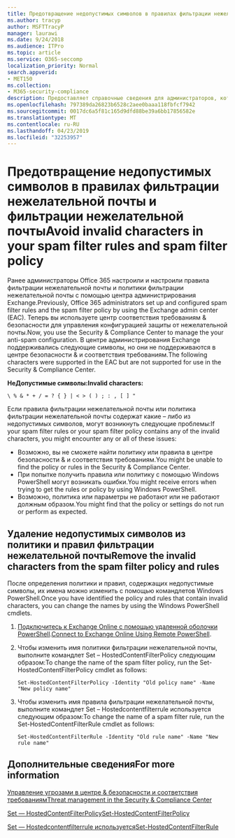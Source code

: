 ```yaml
---
title: Предотвращение недопустимых символов в правилах фильтрации нежелательной почты и политики фильтрации нежелательной почты
ms.author: tracyp
author: MSFTTracyP
manager: laurawi
ms.date: 9/24/2018
ms.audience: ITPro
ms.topic: article
ms.service: O365-seccomp
localization_priority: Normal
search.appverid:
- MET150
ms.collection:
- M365-security-compliance
description: Предоставляет справочные сведения для администраторов, которые имеют недопустимые символы в конфигурации защиты от нежелательной почты и могут выполнять проблемы &amp; при попытке использовать центр обеспечения безопасности.
ms.openlocfilehash: 797389da26823b6528c2aee0baaa118fbfcf7942
ms.sourcegitcommit: 0017dc6a5f81c165d9dfd88be39a6bb17856582e
ms.translationtype: MT
ms.contentlocale: ru-RU
ms.lasthandoff: 04/23/2019
ms.locfileid: "32253957"
---
```

# <a name="avoid-invalid-characters-in-your-spam-filter-rules-and-spam-filter-policy"></a><span data-ttu-id="c7545-103">Предотвращение недопустимых символов в правилах фильтрации нежелательной почты и фильтрации нежелательной почты</span><span class="sxs-lookup"><span data-stu-id="c7545-103">Avoid invalid characters in your spam filter rules and spam filter policy</span></span> 

<span data-ttu-id="c7545-104">Ранее администраторы Office 365 настроили и настроили правила фильтрации нежелательной почты и политики фильтрации нежелательной почты с помощью центра администрирования Exchange.</span><span class="sxs-lookup"><span data-stu-id="c7545-104">Previously, Office 365 administrators set up and configured spam filter rules and the spam filter policy by using the Exchange admin center (EAC).</span></span> <span data-ttu-id="c7545-105">Теперь вы используете центр соответствия требованиям &amp; безопасности для управления конфигурацией защиты от нежелательной почты.</span><span class="sxs-lookup"><span data-stu-id="c7545-105">Now, you use the Security &amp; Compliance Center to manage the your anti-spam configuration.</span></span> <span data-ttu-id="c7545-106">В центре администрирования Exchange поддерживались следующие символы, но они не поддерживаются в центре безопасности &amp; и соответствия требованиям.</span><span class="sxs-lookup"><span data-stu-id="c7545-106">The following characters were supported in the EAC but are not supported for use in the Security &amp; Compliance Center.</span></span>  

<span data-ttu-id="c7545-107">**НеДопустимые символы:**</span><span class="sxs-lookup"><span data-stu-id="c7545-107">**Invalid characters:**</span></span>
  
```\ % & * + / = ? { } | < > ( ) ; : , [ ] "```

<span data-ttu-id="c7545-108">Если правила фильтрации нежелательной почты или политика фильтрации нежелательной почты содержат какие – либо из недопустимых символов, могут возникнуть следующие проблемы:</span><span class="sxs-lookup"><span data-stu-id="c7545-108">If your spam filter rules or your spam filter policy contains any of the invalid characters, you might encounter any or all of these issues:</span></span>
- <span data-ttu-id="c7545-109">Возможно, вы не сможете найти политику или правила в центре безопасности &amp; и соответствия требованиям.</span><span class="sxs-lookup"><span data-stu-id="c7545-109">You might be unable to find the policy or rules in the Security &amp; Compliance Center.</span></span>
- <span data-ttu-id="c7545-110">При попытке получить правила или политику с помощью Windows PowerShell могут возникать ошибки.</span><span class="sxs-lookup"><span data-stu-id="c7545-110">You might receive errors when trying to get the rules or policy by using Windows PowerShell.</span></span>
- <span data-ttu-id="c7545-111">Возможно, политика или параметры не работают или не работают должным образом.</span><span class="sxs-lookup"><span data-stu-id="c7545-111">You might find that the policy or settings do not run or perform as expected.</span></span>

## <a name="remove-the-invalid-characters-from-the-spam-filter-policy-and-rules"></a><span data-ttu-id="c7545-112">Удаление недопустимых символов из политики и правил фильтрации нежелательной почты</span><span class="sxs-lookup"><span data-stu-id="c7545-112">Remove the invalid characters from the spam filter policy and rules</span></span>

<span data-ttu-id="c7545-113">После определения политики и правил, содержащих недопустимые символы, их имена можно изменить с помощью командлетов Windows PowerShell.</span><span class="sxs-lookup"><span data-stu-id="c7545-113">Once you have identified the policy and rules that contain invalid characters, you can change the names by using the Windows PowerShell cmdlets.</span></span> 

1. <span data-ttu-id="c7545-114">[Подключитесь к Exchange Online с помощью удаленной оболочки PowerShell](https://docs.microsoft.com/powershell/exchange/exchange-online/connect-to-exchange-online-powershell/connect-to-exchange-online-powershell?view=exchange-ps).</span><span class="sxs-lookup"><span data-stu-id="c7545-114">[Connect to Exchange Online Using Remote PowerShell](https://docs.microsoft.com/powershell/exchange/exchange-online/connect-to-exchange-online-powershell/connect-to-exchange-online-powershell?view=exchange-ps).</span></span>
    
2. <span data-ttu-id="c7545-115">Чтобы изменить имя политики фильтрации нежелательной почты, выполните командлет Set – HostedContentFilterPolicy следующим образом:</span><span class="sxs-lookup"><span data-stu-id="c7545-115">To change the name of the spam filter policy, run the Set-HostedContentFilterPolicy cmdlet as follows:</span></span>
    
    ```
    Set-HostedContentFilterPolicy -Identity "Old policy name" -Name "New policy name"
    ```  

3. <span data-ttu-id="c7545-116">Чтобы изменить имя правила фильтрации нежелательной почты, выполните командлет Set – Hostedcontentfilterrule используется следующим образом:</span><span class="sxs-lookup"><span data-stu-id="c7545-116">To change the name of a spam filter rule, run the Set-HostedContentFilterRule cmdlet as follows:</span></span>
    
    ```
    Set-HostedContentFilterRule -Identity "Old rule name" -Name "New rule name"
    ```  

  
 ## <a name="for-more-information"></a><span data-ttu-id="c7545-117">Дополнительные сведения</span><span class="sxs-lookup"><span data-stu-id="c7545-117">For more information</span></span>

[<span data-ttu-id="c7545-118">Управление угрозами в центре &amp; безопасности и соответствия требованиям</span><span class="sxs-lookup"><span data-stu-id="c7545-118">Threat management in the Security &amp; Compliance Center</span></span>](threat-management.md)
  
[<span data-ttu-id="c7545-119">Set — HostedContentFilterPolicy</span><span class="sxs-lookup"><span data-stu-id="c7545-119">Set-HostedContentFilterPolicy</span></span>](https://docs.microsoft.com/powershell/module/exchange/antispam-antimalware/set-hostedcontentfilterpolicy?view=exchange-ps)

[<span data-ttu-id="c7545-120">Set — Hostedcontentfilterrule используется</span><span class="sxs-lookup"><span data-stu-id="c7545-120">Set-HostedContentFilterRule</span></span>](https://docs.microsoft.com/powershell/module/exchange/antispam-antimalware/set-hostedcontentfilterrule?view=exchange-ps)
